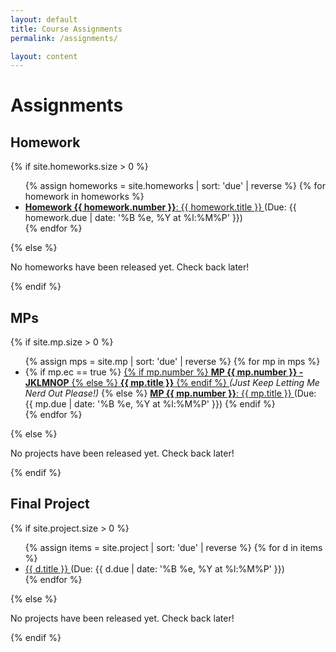 ```yaml
---
layout: default
title: Course Assignments
permalink: /assignments/

layout: content
---
```


# Assignments

## Homework

{% if site.homeworks.size > 0 %}
<ul>
    {% assign homeworks = site.homeworks | sort: 'due' | reverse %}
    {% for homework in homeworks %}
    <li>
        <a href="{{ site.baseurl }}{{ homework.url }}">
            <b>Homework {{ homework.number }}</b>: {{ homework.title }}
        </a>
        (Due: {{ homework.due | date: '%B %e, %Y at %l:%M%P' }})
    </li>
    {% endfor %}
</ul>
{% else %}
<p>No homeworks have been released yet. Check back later!</p>
{% endif %}

## MPs

{% if site.mp.size > 0 %}
<ul>
    {% assign mps = site.mp | sort: 'due' | reverse %}
    {% for mp in mps %}
    <li>
        {% if mp.ec == true %}
        <a href="{{ site.baseurl }}{{ mp.url }}">
            {% if mp.number %}
            <b>MP {{ mp.number }} - JKLMNOP</b>
            {% else %}
            <b>{{ mp.title }}</b>
            {% endif %}
        </a>
        <i>(Just Keep Letting Me Nerd Out Please!)</i>
        {% else %}
        <a href="{{ site.baseurl }}{{ mp.url }}">
            <b>MP {{ mp.number }}</b>: {{ mp.title }}
        </a>
        (Due: {{ mp.due | date: '%B %e, %Y at %l:%M%P' }})
        {% endif %}
    </li>
    {% endfor %}
</ul>
{% else %}
<p>No projects have been released yet. Check back later!</p>
{% endif %}


## Final Project

{% if site.project.size > 0 %}
<ul>
    {% assign items = site.project | sort: 'due' | reverse %}
    {% for d in items %}
    <li>
        <a href="{{ site.baseurl }}{{ d.url }}">
            {{ d.title }}
        </a>
        (Due: {{ d.due | date: '%B %e, %Y at %l:%M%P' }})
    </li>
    {% endfor %}
</ul>
{% else %}
<p>No projects have been released yet. Check back later!</p>
{% endif %}
